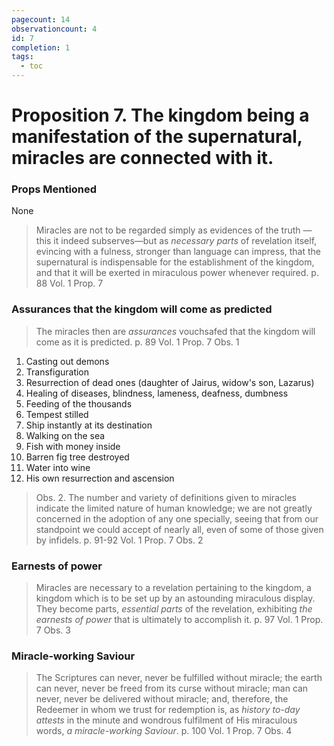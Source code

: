 ```yaml
---
pagecount: 14
observationcount: 4
id: 7
completion: 1
tags:
  - toc
---
```

# Proposition 7. The kingdom being a manifestation of the supernatural, miracles are connected with it.

### Props Mentioned
None

>Miracles are not to be regarded simply as evidences of the truth —this it indeed subserves—but as *necessary parts* of revelation itself, evincing with a fulness, stronger than language can impress, that the supernatural is indispensable for the establishment of the kingdom, and that it will be exerted in miraculous power whenever required.
>p. 88 Vol. 1 Prop. 7
### Assurances that the kingdom will come as predicted
> The miracles then are *assurances* vouchsafed that the kingdom will come as it is predicted.
>  p. 89 Vol. 1 Prop. 7 Obs. 1

1. Casting out demons
2. Transfiguration
3. Resurrection of dead ones (daughter of Jairus, widow's son, Lazarus)
4. Healing of diseases, blindness, lameness, deafness, dumbness
5. Feeding of the thousands
6. Tempest stilled
7. Ship instantly at its destination
8. Walking on the sea
9. Fish with money inside
10. Barren fig tree destroyed
11. Water into wine
12. His own resurrection and ascension


>Obs. 2. The number and variety of definitions given to miracles indicate the limited nature of human knowledge; we are not greatly concerned in the adoption of any one specially, seeing that from our standpoint we could accept of nearly all, even of some of those given by infidels.
>p. 91-92 Vol. 1 Prop. 7 Obs. 2
### Earnests of power
> Miracles are necessary to a revelation pertaining to the kingdom, a kingdom which is to be set up by an astounding miraculous display.  They become parts, *essential parts* of the revelation, exhibiting *the earnests of power* that is ultimately to accomplish it.
> p. 97 Vol. 1 Prop. 7 Obs. 3

### Miracle-working Saviour
>The Scriptures can never, never be fulfilled without miracle; the earth can never, never be freed from its curse without miracle; man can never, never be delivered without miracle; and, therefore, the Redeemer in whom we trust for redemption is, as *history to-day attests* in the minute and wondrous fulfilment of His miraculous words, *a miracle-working Saviour*.
>p. 100 Vol. 1 Prop. 7 Obs. 4